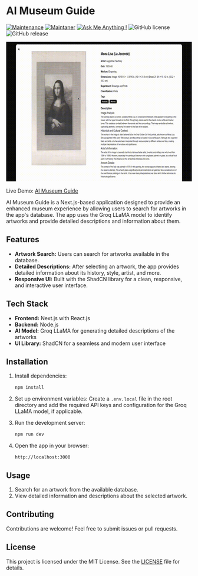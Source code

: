 # AI Museum Guide

[![Maintenance](https://img.shields.io/badge/Maintained%3F-yes-green.svg)]()
[![Maintaner](https://img.shields.io/static/v1?label=Nariman%20Mamutov&message=Maintainer&color=red)](mailto:nairman.mamutov@extrawest.com)
[![Ask Me Anything !](https://img.shields.io/badge/Ask%20me-anything-1abc9c.svg)]()
![GitHub license](https://img.shields.io/github/license/Naereen/StrapDown.js.svg)
![GitHub release](https://img.shields.io/badge/release-v1.0.0-blue)

![](https://raw.githubusercontent.com/extrawest/ai-museum-guide/main/preview.gif)

Live Demo: [AI Museum Guide](https://ai-museum-guide.vercel.app/)

AI Museum Guide is a Next.js-based application designed to provide an enhanced museum experience by allowing users to search for artworks in the app's database. The app uses the Groq LLaMA model to identify artworks and provide detailed descriptions and information about them.

## Features

- **Artwork Search:** Users can search for artworks available in the database.
- **Detailed Descriptions:** After selecting an artwork, the app provides detailed information about its history, style, artist, and more.
- **Responsive UI:** Built with the ShadCN library for a clean, responsive, and interactive user interface.

## Tech Stack

- **Frontend:** Next.js with React.js
- **Backend:** Node.js
- **AI Model:** Groq LLaMA for generating detailed descriptions of the artworks
- **UI Library:** ShadCN for a seamless and modern user interface

## Installation

1. Install dependencies:

   ```bash
   npm install
   ```

2. Set up environment variables:
   Create a `.env.local` file in the root directory and add the required API keys and configuration for the Groq LLaMA model, if applicable.

3. Run the development server:

   ```bash
   npm run dev
   ```

4. Open the app in your browser:
   ```
   http://localhost:3000
   ```

## Usage

1. Search for an artwork from the available database.
2. View detailed information and descriptions about the selected artwork.

## Contributing

Contributions are welcome! Feel free to submit issues or pull requests.

## License

This project is licensed under the MIT License. See the [LICENSE](LICENSE) file for details.
